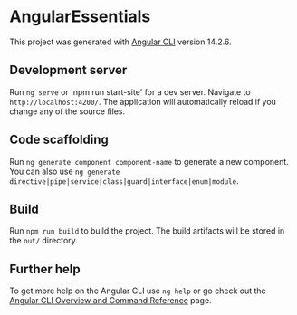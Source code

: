 # AngularEssentials

This project was generated with [Angular CLI](https://github.com/angular/angular-cli) version 14.2.6.

## Development server

Run `ng serve` or 'npm run start-site' for a dev server. Navigate to `http://localhost:4200/`. The application will automatically reload if you change any of the source files.

## Code scaffolding

Run `ng generate component component-name` to generate a new component. You can also use `ng generate directive|pipe|service|class|guard|interface|enum|module`.

## Build

Run `npm run build` to build the project. The build artifacts will be stored in the `out/` directory.


## Further help

To get more help on the Angular CLI use `ng help` or go check out the [Angular CLI Overview and Command Reference](https://angular.io/cli) page.
